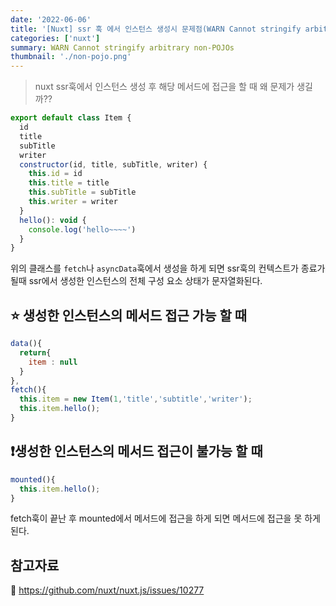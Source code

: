 ```yaml
---
date: '2022-06-06'
title: '[Nuxt] ssr 훅 에서 인스턴스 생성시 문제점(WARN Cannot stringify arbitrary non-POJOs)'
categories: ['nuxt']
summary: WARN Cannot stringify arbitrary non-POJOs
thumbnail: './non-pojo.png'
---
```


> nuxt ssr훅에서 인스턴스 생성 후 해당 메서드에 접근을 할 때 왜 문제가 생길까??

```javascript
export default class Item {
  id
  title
  subTitle
  writer
  constructor(id, title, subTitle, writer) {
    this.id = id
    this.title = title
    this.subTitle = subTitle
    this.writer = writer
  }
  hello(): void {
    console.log('hello~~~~')
  }
}
```

위의 클래스를 `fetch`나 `asyncData`훅에서 생성을 하게 되면 ssr훅의 컨텍스트가 종료가 될때 ssr에서 생성한 인스턴스의 전체 구성 요소 상태가 문자열화된다.

## ⭐️ 생성한 인스턴스의 메서드 접근 가능 할 때

```javascript
data(){
  return{
    item : null
  }
},
fetch(){
  this.item = new Item(1,'title','subtitle','writer');
  this.item.hello();
}
```

## ❗️생성한 인스턴스의 메서드 접근이 불가능 할 때

```javascript
mounted(){
  this.item.hello();
}
```

fetch훅이 끝난 후 mounted에서 메서드에 접근을 하게 되면 메서드에 접근을 못 하게 된다.

## 참고자료

🔗 https://github.com/nuxt/nuxt.js/issues/10277
